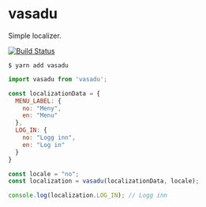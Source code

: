 # vasadu
Simple localizer.

[![Build Status](https://travis-ci.org/stianba/vasadu.svg?branch=master)](https://travis-ci.org/stianba/vasadu)

```
$ yarn add vasadu
```

```javascript
import vasadu from 'vasadu';

const localizationData = {
  MENU_LABEL: {
    no: "Meny",
    en: "Menu"
  },
  LOG_IN: {
    no: "Logg inn",
    en: "Log in"
  }
}

const locale = "no";
const localization = vasadu(localizationData, locale);

console.log(localization.LOG_IN); // Logg inn
```
